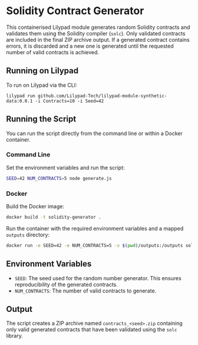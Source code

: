 # Solidity Contract Generator

This containerised Lilypad module generates random Solidity contracts and validates them using the Solidity compiler (`solc`). Only validated contracts are included in the final ZIP archive output. If a generated contract contains errors, it is discarded and a new one is generated until the requested number of valid contracts is achieved.

## Running on Lilypad 

To run on Lilypad via the CLI: 
```
lilypad run github.com/Lilypad-Tech/lilypad-module-synthetic-data:0.0.1 -i Contracts=10 -i Seed=42
```

## Running the Script

You can run the script directly from the command line or within a Docker container. 

### Command Line

Set the environment variables and run the script:

```bash
SEED=42 NUM_CONTRACTS=5 node generate.js
```

### Docker

Build the Docker image:

```bash
docker build -t solidity-generator .
```

Run the container with the required environment variables and a mapped `outputs` directory:

```bash
docker run -e SEED=42 -e NUM_CONTRACTS=5 -v $(pwd)/outputs:/outputs solidity-generator
```

## Environment Variables

- `SEED`: The seed used for the random number generator. This ensures reproducibility of the generated contracts.
- `NUM_CONTRACTS`: The number of valid contracts to generate.

## Output
The script creates a ZIP archive named `contracts_<seed>.zip` containing only valid generated contracts that have been validated using the `solc` library.


